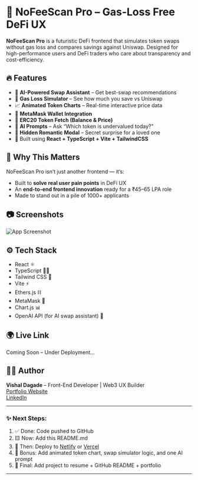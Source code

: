 # 🚀 NoFeeScan Pro – Gas-Loss Free DeFi UX

**NoFeeScan Pro** is a futuristic DeFi frontend that simulates token swaps without gas loss and compares savings against Uniswap. Designed for high-performance users and DeFi traders who care about transparency and cost-efficiency.

## 🔥 Features

- 🧠 **AI-Powered Swap Assistant** – Get best-swap recommendations
- 💸 **Gas Loss Simulator** – See how much you save vs Uniswap
- 📈 **Animated Token Charts** – Real-time interactive price data
- 🔗 **MetaMask Wallet Integration**
- 🧩 **ERC20 Token Fetch (Balance & Price)**
- 🧠 **AI Prompts** – Ask “Which token is undervalued today?”
- 💖 **Hidden Romantic Modal** – Secret surprise for a loved one
- 🎯 Built using **React + TypeScript + Vite + TailwindCSS**

## 🧠 Why This Matters

NoFeeScan Pro isn’t just another frontend — it’s:
- Built to **solve real user pain points** in DeFi UX
- An **end-to-end frontend innovation** ready for a ₹45–65 LPA role
- Made to stand out in a pile of 1000+ applicants

## 📷 Screenshots

![App Screenshot](public/images/screenshot1.png)

## ⚙️ Tech Stack

- React ⚛️
- TypeScript 🧑‍💻
- Tailwind CSS 🎨
- Vite ⚡
- Ethers.js ⛓️
- MetaMask 🦊
- Chart.js 📊
- OpenAI API (for AI swap assistant) 🤖

## 🌍 Live Link

Coming Soon – Under Deployment...

## 👨‍💻 Author

**Vishal Dagade** – Front-End Developer | Web3 UX Builder  
[Portfolio Website](https://vishaldagade.my.canva.site)  
[LinkedIn](https://linkedin.com/in/your-link)

---

### ✨ Next Steps:
1. ✅ Done: Code pushed to GitHub
2. 🟨 Now: Add this README.md
3. 🚀 Then: Deploy to [Netlify](https://netlify.com) or [Vercel](https://vercel.com)
4. 💎 Bonus: Add animated token chart, swap simulator logic, and one AI prompt
5. 🧲 Final: Add project to resume + GitHub README + portfolio

---


